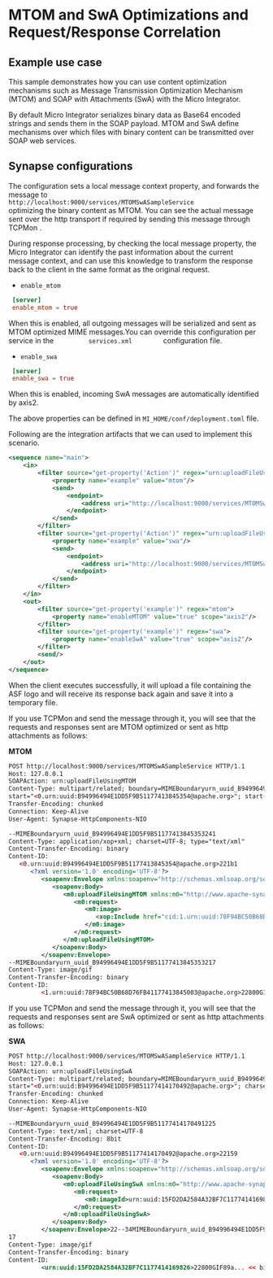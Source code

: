 # MTOM and SwA Optimizations and Request/Response Correlation

## Example use case

This sample demonstrates how you can use content optimization mechanisms such as Message Transmission Optimization Mechanism (MTOM) and SOAP with
Attachments (SwA) with the Micro Integrator.

By default Micro Integrator serializes binary data as Base64 encoded strings and sends them in the SOAP payload. MTOM and SwA define mechanisms over which files with binary content can be transmitted over SOAP web services.

## Synapse configurations

The configuration sets a local message context property, and forwards
the message to
`                   http://localhost:9000/services/MTOMSwASampleService                 `
optimizing the binary content as MTOM. You can see the actual message
sent over the http transport if required by sending this message through
TCPMon .

During response processing, by checking the local message property, the
Micro Integrator can identify the past information about the current message context,
and can use this knowledge to transform the response back to the client
in the same format as the original request.

   -   `enable_mtom`
   ```toml
    [server]
    enable_mtom = true
   ```
  When this is enabled, all outgoing messages will be serialized and
    sent as MTOM optimized MIME messages.You can override this
    configuration per service in the `          services.xml         `
    configuration file.
   -   `enable_swa`
   ```toml
    [server]
    enable_swa = true
   ```
  When this is enabled, incoming SwA messages are automatically
    identified by axis2.   
    
The above properties can be defined in `MI_HOME/conf/deployment.toml` file.

Following are the integration artifacts that we can used to implement this scenario.

```xml
<sequence name="main">
    <in>
        <filter source="get-property('Action')" regex="urn:uploadFileUsingMTOM">
            <property name="example" value="mtom"/>
            <send>
                <endpoint>
                    <address uri="http://localhost:9000/services/MTOMSwASampleService" optimize="mtom"/>
                </endpoint>
            </send>
        </filter>
        <filter source="get-property('Action')" regex="urn:uploadFileUsingSwA">
            <property name="example" value="swa"/>
            <send>
                <endpoint>
                    <address uri="http://localhost:9000/services/MTOMSwASampleService" optimize="swa"/>
                </endpoint>
            </send>
        </filter>
    </in>
    <out>
        <filter source="get-property('example')" regex="mtom">
            <property name="enableMTOM" value="true" scope="axis2"/>
        </filter>
        <filter source="get-property('example')" regex="swa">
            <property name="enableSwA" value="true" scope="axis2"/>
        </filter>
        <send/>
    </out>
</sequence>
```

<!--
## Build and run

Create the artifacts:

1. Set up WSO2 Integration Studio.
2. Create an ESB Config project
3. Create the integration artifacts shown above.
4. Deploy the artifacts in your Micro Integrator.

Configure the ActiveMQ broker.

Set up the back-end service.

Invoke the Micro Integrator:
-->

When the client executes successfully, it will upload a file containing
the ASF logo and will receive its response back again and save it into a
temporary file.

<!--
When you analyze the log once the client is run specifying MTOM
optimization, you will see an output as follows:

```bash
[java] Sending file : ./../../repository/samples/resources/mtom/asf-logo.gif as MTOM
[java] Saved response to file : ./../../work/temp/sampleClient/mtom-49258.gif
```
-->

If you use TCPMon and send the message through it, you will see that the
requests and responses sent are MTOM optimized or sent as http
attachments as follows:

**MTOM**

```xml
POST http://localhost:9000/services/MTOMSwASampleService HTTP/1.1
Host: 127.0.0.1
SOAPAction: urn:uploadFileUsingMTOM
Content-Type: multipart/related; boundary=MIMEBoundaryurn_uuid_B94996494E1DD5F9B51177413845353; type="application/xop+xml";
start="<0.urn:uuid:B94996494E1DD5F9B51177413845354@apache.org>"; start-info="text/xml"; charset=UTF-8
Transfer-Encoding: chunked
Connection: Keep-Alive
User-Agent: Synapse-HttpComponents-NIO

--MIMEBoundaryurn_uuid_B94996494E1DD5F9B51177413845353241
Content-Type: application/xop+xml; charset=UTF-8; type="text/xml"
Content-Transfer-Encoding: binary
Content-ID:
   <0.urn:uuid:B94996494E1DD5F9B51177413845354@apache.org>221b1
      <?xml version='1.0' encoding='UTF-8'?>
         <soapenv:Envelope xmlns:soapenv="http://schemas.xmlsoap.org/soap/envelope/">
            <soapenv:Body>
               <m0:uploadFileUsingMTOM xmlns:m0="http://www.apache-synapse.org/test">
                  <m0:request>
                     <m0:image>
                        <xop:Include href="cid:1.urn:uuid:78F94BC50B68D76FB41177413845003@apache.org" xmlns:xop="http://www.w3.org/2004/08/xop/include" />
                     </m0:image>
                  </m0:request>
               </m0:uploadFileUsingMTOM>
            </soapenv:Body>
         </soapenv:Envelope>
--MIMEBoundaryurn_uuid_B94996494E1DD5F9B51177413845353217
Content-Type: image/gif
Content-Transfer-Encoding: binary
Content-ID:
         <1.urn:uuid:78F94BC50B68D76FB41177413845003@apache.org>22800GIF89a... << binary content >>
```
<!--
When you analyze the log once the client is run specifying SwA optimization, you will see an output as follows:

```bash
[java] Sending file : ./../../repository/samples/resources/mtom/asf-logo.gif as SwA
[java] Saved response to file : ./../../work/temp/sampleClient/swa-47549.gif
```
-->

If you use TCPMon and send the message through it, you will see that the
requests and responses sent are SwA optimized or sent as http
attachments as follows:

**SWA**

```xml
POST http://localhost:9000/services/MTOMSwASampleService HTTP/1.1
Host: 127.0.0.1
SOAPAction: urn:uploadFileUsingSwA
Content-Type: multipart/related; boundary=MIMEBoundaryurn_uuid_B94996494E1DD5F9B51177414170491; type="text/xml";
start="<0.urn:uuid:B94996494E1DD5F9B51177414170492@apache.org>"; charset=UTF-8
Transfer-Encoding: chunked
Connection: Keep-Alive
User-Agent: Synapse-HttpComponents-NIO

--MIMEBoundaryurn_uuid_B94996494E1DD5F9B51177414170491225
Content-Type: text/xml; charset=UTF-8
Content-Transfer-Encoding: 8bit
Content-ID:
   <0.urn:uuid:B94996494E1DD5F9B51177414170492@apache.org>22159
      <?xml version='1.0' encoding='UTF-8'?>
         <soapenv:Envelope xmlns:soapenv="http://schemas.xmlsoap.org/soap/envelope/">
            <soapenv:Body>
               <m0:uploadFileUsingSwA xmlns:m0="http://www.apache-synapse.org/test">
                  <m0:request>
                     <m0:imageId>urn:uuid:15FD2DA2584A32BF7C1177414169826</m0:imageId>
                  </m0:request>
               </m0:uploadFileUsingSwA>
            </soapenv:Body>
         </soapenv:Envelope>22--34MIMEBoundaryurn_uuid_B94996494E1DD5F9B511774141704912
17
Content-Type: image/gif
Content-Transfer-Encoding: binary
Content-ID:
         <urn:uuid:15FD2DA2584A32BF7C1177414169826>22800GIF89a... << binary content >>
```